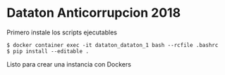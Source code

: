 
# Dataton Anticorrupcion 2018

Primero instale los scripts ejecutables

    $ docker container exec -it dataton_dataton_1 bash --rcfile .bashrc
    $ pip install --editable .

Listo para crear una instancia con Dockers
